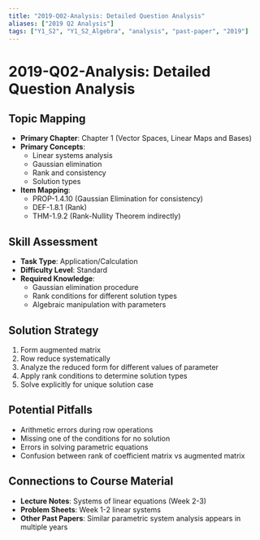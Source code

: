 ```yaml
---
title: "2019-Q02-Analysis: Detailed Question Analysis"
aliases: ["2019 Q2 Analysis"]
tags: ["Y1_S2", "Y1_S2_Algebra", "analysis", "past-paper", "2019"]
---
```


# 2019-Q02-Analysis: Detailed Question Analysis

## Topic Mapping
- **Primary Chapter**: Chapter 1 (Vector Spaces, Linear Maps and Bases)
- **Primary Concepts**: 
  - Linear systems analysis
  - Gaussian elimination
  - Rank and consistency
  - Solution types
- **Item Mapping**: 
  - PROP-1.4.10 (Gaussian Elimination for consistency)
  - DEF-1.8.1 (Rank)
  - THM-1.9.2 (Rank-Nullity Theorem indirectly)

## Skill Assessment
- **Task Type**: Application/Calculation
- **Difficulty Level**: Standard
- **Required Knowledge**: 
  - Gaussian elimination procedure
  - Rank conditions for different solution types
  - Algebraic manipulation with parameters

## Solution Strategy
1. Form augmented matrix
2. Row reduce systematically
3. Analyze the reduced form for different values of parameter
4. Apply rank conditions to determine solution types
5. Solve explicitly for unique solution case

## Potential Pitfalls
- Arithmetic errors during row operations
- Missing one of the conditions for no solution
- Errors in solving parametric equations
- Confusion between rank of coefficient matrix vs augmented matrix

## Connections to Course Material
- **Lecture Notes**: Systems of linear equations (Week 2-3)
- **Problem Sheets**: Week 1-2 linear systems
- **Other Past Papers**: Similar parametric system analysis appears in multiple years